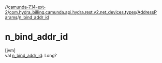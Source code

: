 //[camunda-7.14-ext-2](../../../index.md)/[com.hydra_billing.camunda.api.hydra.rest.v2.net_devices.types](../index.md)/[AddressParams](index.md)/[n_bind_addr_id](n_bind_addr_id.md)

# n_bind_addr_id

[jvm]\
val [n_bind_addr_id](n_bind_addr_id.md): Long?
